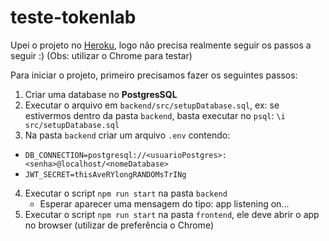 # teste-tokenlab

Upei o projeto no [Heroku](http://powerful-harbor-82971.herokuapp.com), logo não precisa realmente seguir os passos a seguir :)
(Obs: utilizar o Chrome para testar)

Para iniciar o projeto, primeiro precisamos fazer os seguintes passos:

1. Criar uma database no **PostgresSQL**
2. Executar o arquivo em `backend/src/setupDatabase.sql`, ex: se estivermos dentro da pasta `backend`, basta executar no `psql`: `\i src/setupDatabase.sql`
3. Na pasta `backend` criar um arquivo `.env` contendo:
  - `DB_CONNECTION=postgresql://<usuarioPostgres>:<senha>@localhost/<nomeDatabase>`
  - `JWT_SECRET=thisAveRYlongRANDOMsTrINg`
4. Executar o script `npm run start` na pasta `backend`
    - Esperar aparecer uma mensagem do tipo: app listening on...
5. Executar o script `npm run start` na pasta `frontend`, ele deve abrir o app no browser (utilizar de preferência o Chrome)
